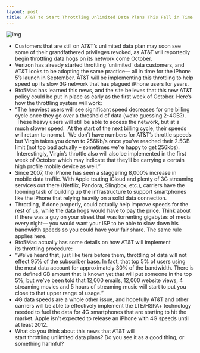 ```yaml
---
layout: post
title: AT&T to Start Throttling Unlimited Data Plans This Fall in Time for the iPhone 5
---
```

![img](http://media.idownloadblog.com/wp-content/uploads/2011/07/iphone-turbosim2-e1311910446453.jpeg)
* Customers that are still on AT&T’s unlimited data plan may soon see some of their grandfathered privileges revoked, as AT&T will reportedly begin throttling data hogs on its network come October.
* Verizon has already started throttling ‘unlimited’ data customers, and AT&T looks to be adopting the same practice— all in time for the iPhone 5’s launch in September. AT&T will be implementing this throttling to help speed up its slow 3G network that has plagued iPhone users for years.
* 9to5Mac has learned this news, and the site believes that this new AT&T policy could be put in place as early as the first week of October. Here’s how the throttling system will work:
* “The heaviest users will see significant speed decreases for one billing cycle once they go over a threshold of data (we’re guessing 2-4GB?).  These heavy users will still be able to access the network, but at a much slower speed.  At the start of the next billing cycle, their speeds will return to normal.  We don’t have numbers for AT&T’s throttle speeds but Virgin takes you down to 256Kb/s once you’ve reached their 2.5GB limit (not too bad actually – sometimes we’re happy to get 256kbs).  Interestingly, Virgin’s throttle also will also be implemented in the first week of October which may indicate that they’ll be carrying a certain high profile mobile device as well.”
* Since 2007, the iPhone has seen a staggering 8,000% increase in mobile data traffic. With Apple touting iCloud and plenty of 3G streaming services out there (Netflix, Pandora, Slingbox, etc.), carriers have the looming task of building up the infrastructure to support smartphones like the iPhone that relying heavily on a solid data connection.
* Throttling, if done properly, could actually help improve speeds for the rest of us, while the data hogs would have to pay the price. Think about if there was a guy on your street that was torrenting gigabytes of media every night— you would want your ISP to be able to slow down his bandwidth speeds so you could have your fair share. The same rule applies here.
* 9to5Mac actually has some details on how AT&T will implement its throttling procedure:
* “We’ve heard that, just like tiers before them, throttling of data will not effect 95% of the subscriber base. In fact, that top 5% of users using the most data account for approximately 30% of the bandwidth. There is no defined GB amount that is known yet that will put someone in the top 5%, but we’ve been told that 12,000 emails, 12,000 website views, 4 streaming movies and 5 hours of streaming music will start to put you close to that upper range of usage.”
* 4G data speeds are a whole other issue, and hopefully AT&T and other carriers will be able to effectively implement the LTE/HSPA+ technology needed to fuel the data for 4G smartphones that are starting to hit the market. Apple isn’t expected to release an iPhone with 4G speeds until at least 2012.
* What do you think about this news that AT&T will start throttling unlimited data plans? Do you see it as a good thing, or something harmful?

